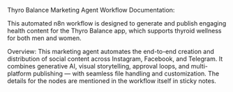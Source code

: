Thyro Balance Marketing Agent Workflow Documentation:

This automated n8n workflow is designed to generate and publish engaging health content for the Thyro Balance app, which supports thyroid wellness for both men and women.

Overview:
This marketing agent automates the end-to-end creation and distribution of social content across Instagram, Facebook, and Telegram. It combines generative AI, visual storytelling, approval loops, and multi-platform publishing — with seamless file handling and customization. The details for the nodes are mentioned in the workflow itself in sticky notes.
